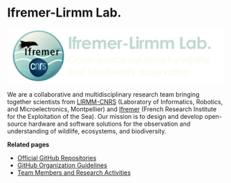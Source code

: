 # Ifremer-Lirmm Lab.

![](./assets/logo_base_horizontal_nolabname.png)


We are a collaborative and multidisciplinary research team bringing together scientists from [LIRMM-CNRS](https://www.lirmm.fr/lirmm-en/) (Laboratory of Informatics, Robotics, and Microelectronics, Montpellier) and [Ifremer](https://www.ifremer.fr/fr) (French Research Institute for the Exploitation of the Sea). Our mission is to design and develop open-source hardware and software solutions for the observation and understanding of wildlife, ecosystems, and biodiversity.

**Related pages** 

- [Official GitHub Repositories](./official-git-repo.md)
- [GitHub Organization Guidelines]()
- [Team Members and Research Activities](./team-research.md)

